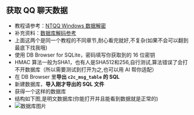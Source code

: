 ##  获取 QQ 聊天数据

* 教程请参考：[NTQQ Windows 数据解密](https://qq.sbcnm.top/decrypt/NTQQ%20%28Windows%29.html)
* 补充资料：[数据库解码参考](https://qq.sbcnm.top/decrypt/decode_db.html)
* 上面这两个是同一个教程的不同章节,耐心看完就好,不复杂(如果不会可以翻到最底下找我哦)
* 使用 DB Browser for SQLite，密码填写你获取到的 16 位密钥
* HMAC 算法一般为SHA1，也有人是SHA512和256,自行测试,算法错误了会打不开数据库（所以需要测试到打开为之,也可以用 AI 帮你适配）
* 在 DB Browser 里**导出 `c2c_msg_table` 的 SQL**
* 新建数据库，**导入刚才导出的 SQL 文件**
* 获得一个这样的数据库
* 结构如下图,是明文数据库(你能打开并且能看到数据就是正常的)
* <img src="https://cdn.nodeimage.com/i/oBfbWfVLhJI0CeZHTwwxq6G7XGO40Vy4.webp" alt="数据库图片">